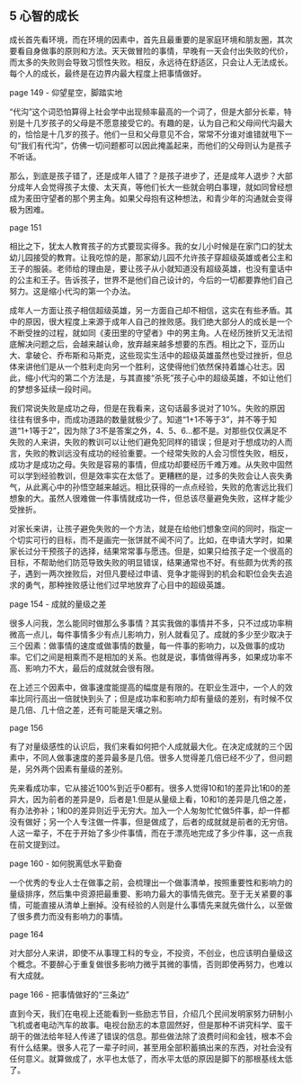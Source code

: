 ## 5 心智的成长

成长首先看环境，而在环境的因素中，首先且最重要的是家庭环境和朋友圈，其次要看自身做事的原则和方法。天天做冒险的事情，早晚有一天会付出失败的代价，而太多的失败则会导致习惯性失败。相反，永远待在舒适区，只会让人无法成长。每个人的成长，最终是在边界内最大程度上把事情做好。

page 149 - 仰望星空，脚踏实地

“代沟”这个词恐怕算得上社会学中出现频率最高的一个词了，但是大部分长辈，特别是十几岁孩子的父母是不愿意接受它的。有趣的是，认为自己和父母间代沟最大的，恰恰是十几岁的孩子。他们一旦和父母意见不合，常常不分谁对谁错就甩下一句“我们有代沟”，仿佛一切问题都可以因此掩盖起来，而他们的父母则认为是孩子不听话。

那么，到底是孩子错了，还是成年人错了？是孩子进步了，还是成年人退步？大部分成年人会觉得孩子太傻、太天真，等他们长大一些就会明白事理，就如同曾经想成为麦田守望者的那个男主角。如果父母抱有这种想法，和青少年的沟通就会变得极为困难。

page 151

相比之下，犹太人教育孩子的方式要现实得多。我的女儿小时候是在家门口的犹太幼儿园接受的教育。让我吃惊的是，那家幼儿园不允许孩子穿超级英雄或者公主和王子的服装。老师给的理由是，要让孩子从小就知道没有超级英雄，也没有童话中的公主和王子。告诉孩子，世界不是他们自己设计的，今后的一切都要靠他们自己努力。这是缩小代沟的第一个办法。

成年人一方面让孩子相信超级英雄，另一方面自己却不相信，这实在有些矛盾。其中的原因，很大程度上来源于成年人自己的挫败感。我们绝大部分人的成长是一个不断受挫的过程，就如同《麦田里的守望者》中的男主角。人在经历挫折又无法彻底解决问题之后，会越来越认命，放弃越来越多想要的东西。相比之下，亚历山大、拿破仑、乔布斯和马斯克，这些现实生活中的超级英雄虽然也受过挫折，但总体来讲他们是从一个胜利走向另一个胜利，这使得他们依然保持着雄心壮志。因此，缩小代沟的第二个方法是，与其直接“杀死”孩子心中的超级英雄，不如让他们的梦想多延续一段时间。

我们常说失败是成功之母，但是在我看来，这句话最多说对了10%。失败的原因往往有很多中，而成功道路的数量就极少了。知道“1+1不等于3”，并不等于知道“1+1等于2”，因为除了3不是答案之外，4、5、6...都不是。对那些仅仅满足不失败的人来讲，失败的教训可以让他们避免犯同样的错误；但是对于想成功的人而言，失败的教训远没有成功的经验重要。一个经常失败的人会习惯性失败，相反，成功才是成功之母。失败是容易的事情，但成功却要经历千难万难。从失败中固然可以学到经验教训，但是效率实在太低了。更糟糕的是，过多的失败会让人丧失勇气，从此离心中的孙悟空越来越远。相比获得的一点点经验，失败的危害远比我们想象的大。虽然人很难做一件事情就成功一件，但总该尽量避免失败，这样才能少受挫折。

对家长来讲，让孩子避免失败的一个方法，就是在给他们想象空间的同时，指定一个切实可行的目标，而不是画完一张饼就不闻不问了。比如，在申请大学时，如果家长过分干预孩子的选择，结果常常事与愿违。但是，如果只给孩子定一个很高的目标，不帮助他们防范导致失败的明显错误，结果通常也不好。有些颇为优秀的孩子，遇到一两次挫败后，对但凡要经过申请、竞争才能得到的机会和职位会失去追求的勇气，那种挫败感让他们过早地放弃了心目中的超级英雄。

page 154 - 成就的量级之差

很多人问我，怎么能同时做那么多事情？其实我做的事情并不多，只不过成功率稍微高一点儿，每件事情多少有点儿影响力，别人就看见了。成就的多少至少取决于三个因素：做事情的速度或做事情的数量，每一件事的影响力，以及做事的成功率。它们之间是相乘而不是相加的关系。也就是说，事情做得再多，如果成功率不高、影响力不大，最后的成就就会很有限。

在上述三个因素中，做事速度能提高的幅度是有限的。在职业生涯中，一个人的效率比同行高出一倍就快到头了；但是成功率和影响力却有量级的差别，有时候不仅是几倍、几十倍之差，还有可能是天壤之别。

page 156

有了对量级感性的认识后，我们来看如何把个人成就最大化。在决定成就的三个因素中，不同人做事速度的差异最多是几倍。很多人觉得差几倍已经不少了，但问题是，另外两个因素有量级的差别。

先来看成功率，它从接近100%到近乎0都有。很多人觉得10和1的差异比1和0的差异大，因为前者的差异是9，后者是1.但是从量级上看，10和1的差异是几倍之差，有办法弥补；1和0的差异则近乎无穷大。加入一个人匆匆忙忙做5件事，却一件都没有做好；另一个人专注做一件事，但是做成了，后者的成就就是前者的无穷倍。人这一辈子，不在于开始了多少件事情，而在于漂亮地完成了多少件事，这一点我在前文提到过。

page 160 - 如何脱离低水平勤奋

一个优秀的专业人士在做事之前，会梳理出一个做事清单，按照重要性和影响力的量级排序，然后集中资源把最重要、影响力最大的事情先做完。至于无关紧要的事情，可能直接从清单上删掉。没有经验的人则是什么事情先来就先做什么，以至做了很多费力而没有影响力的事情。

page 164

对大部分人来讲，即使不从事理工科的专业，不投资，不创业，也应该明白量级这个概念。不要醉心于重复做很多影响力微乎其微的事情，否则即使再努力，也难以有大成就。

page 166 - 把事情做好的“三条边”

直到今天，我们在电视上还能看到一些励志节目，介绍几个民间发明家努力研制小飞机或者电动汽车的故事。电视台励志的本意固然好，但是那种不讲究科学、蛮干胡干的做法给年轻人传递了错误的信息。那些做法除了浪费时间和金钱，根本不会有什么结果。很多人花了一辈子时间，甚至用全部积蓄搞出来的东西，对社会没有任何意义。就算做成了，水平也太低了，而水平太低的原因是脚下的那根基线太低了。
